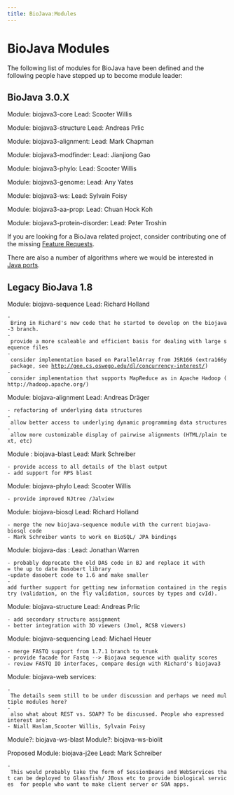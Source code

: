 ```yaml
---
title: BioJava:Modules
---
```


BioJava Modules
===============

The following list of modules for BioJava have been defined and the
following people have stepped up to become module leader:

BioJava 3.0.X
-------------

Module: biojava3-core Lead: Scooter Willis

Module: biojava3-structure Lead: Andreas Prlic

Module: biojava3-alignment: Lead: Mark Chapman

Module: biojava3-modfinder: Lead: Jianjiong Gao

Module: biojava3-phylo: Lead: Scooter Willis

Module: biojava3-genome: Lead: Any Yates

Module: biojava3-ws: Lead: Sylvain Foisy

Module: biojava3-aa-prop: Lead: Chuan Hock Koh

Module: biojava3-protein-disorder: Lead: Peter Troshin

If you are looking for a BioJava related project, consider contributing
one of the missing [Feature
Requests](BioJava3_Feature_Requests "wikilink").

There are also a number of algorithms where we would be interested in
[Java ports](Algorithm_Java_port "wikilink").

Legacy BioJava 1.8
------------------

Module: biojava-sequence Lead: Richard Holland

`- Bring in Richard's new code that he started to develop on the biojava-3 branch.`  
`- provide a more scaleable and efficient basis for dealing with large sequence files`  
`- consider implementation based on ParallelArray from JSR166 (extra166y package, see `[`http://gee.cs.oswego.edu/dl/concurrency-interest/`](http://gee.cs.oswego.edu/dl/concurrency-interest/)`)`  
`- consider implementation that supports MapReduce as in Apache Hadoop (http://hadoop.apache.org/)`

Module: biojava-alignment Lead: Andreas Dräger

`- refactoring of underlying data structures`  
`- allow better access to underlying dynamic programming data structures`  
`- allow more customizable display of pairwise alignments (HTML/plain text, etc)`

Module : biojava-blast Lead: Mark Schreiber

`- provide access to all details of the blast output`  
`- add support for RPS blast`

Module: biojava-phylo Lead: Scooter Willis

`- provide improved NJtree /Jalview`  

Module: biojava-biosql Lead: Richard Holland

`- merge the new biojava-sequence module with the current biojava-biosql code `  
`- Mark Schreiber wants to work on BioSQL/ JPA bindings`

Module: biojava-das : Lead: Jonathan Warren

`- probably deprecate the old DAS code in BJ and replace it with`  
`= the up to date Dasobert library`  
`-update dasobert code to 1.6 and make smaller`  
`-add further support for getting new information contained in the registry (validation, on the fly validation, sources by types and cvId).`

Module: biojava-structure Lead: Andreas Prlic

`- add secondary structure assignment`  
`- better integration with 3D viewers (Jmol, RCSB viewers)`

Module: biojava-sequencing Lead: Michael Heuer

`- merge FASTQ support from 1.7.1 branch to trunk`  
`- provide facade for Fastq --> Biojava sequence with quality scores`  
`- review FASTQ IO interfaces, compare design with Richard's biojava3`

Module: biojava-web services:

`- The details seem still to be under discussion and perhaps we need multiple modules here?`  
`- also what about REST vs. SOAP? To be discussed. People who expressed interest are:`  
`- Niall Haslam,Scooter Willis, Sylvain Foisy`

Module?: biojava-ws-blast Module?: biojava-ws-biolit

Proposed Module: biojava-j2ee Lead: Mark Schreiber

`- This would probably take the form of SessionBeans and WebServices that can be deployed to Glassfish/ JBoss etc to provide biological services  for people who want to make client server or SOA apps.`
